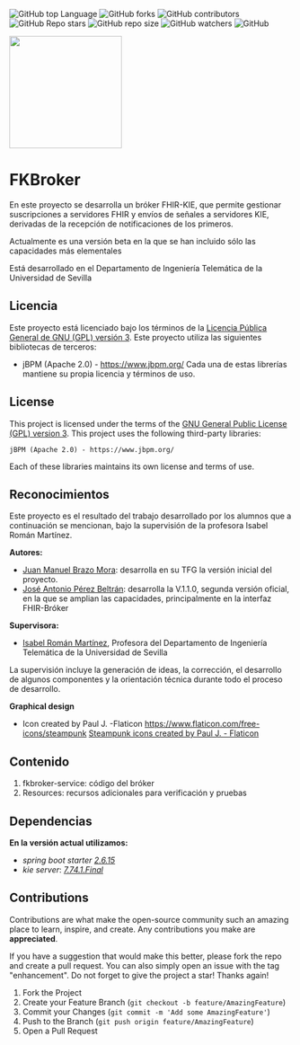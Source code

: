 ![GitHub top Language](https://img.shields.io/github/languages/top/tfg-projects-dit-us/FKBroker)
![GitHub forks](https://img.shields.io/github/forks/tfg-projects-dit-us/FKBroker?style=social)
![GitHub contributors](https://img.shields.io/github/contributors/tfg-projects-dit-us/FKBroker)
![GitHub Repo stars](https://img.shields.io/github/stars/tfg-projects-dit-us/FKBroker?style=social)
![GitHub repo size](https://img.shields.io/github/repo-size/tfg-projects-dit-us/FKBroker)
![GitHub watchers](https://img.shields.io/github/watchers/tfg-projects-dit-us/FKBroker)
![GitHub](https://img.shields.io/github/license/tfg-projects-dit-us/FKBroker)


<img src="https://github.com/tfg-projects-dit-us/FKBroker/blob/master/Resources/img/steampunk.png" width="200" />

# FKBroker

En este proyecto se desarrolla un bróker FHIR-KIE, que permite gestionar suscripciones a servidores FHIR y envíos de señales a servidores KIE, derivadas de la recepción de notificaciones de los primeros.

Actualmente es una versión beta en la que se han incluido sólo las capacidades más elementales

Está desarrollado en el Departamento de Ingeniería Telemática de la Universidad de Sevilla

## Licencia

Este proyecto está licenciado bajo los términos de la [Licencia Pública General de GNU (GPL) versión 3](https://www.gnu.org/licenses/gpl-3.0.html).
Este proyecto utiliza las siguientes bibliotecas de terceros:

- jBPM (Apache 2.0) - https://www.jbpm.org/
Cada una de estas librerías mantiene su propia licencia y términos de uso.

## License

This project is licensed under the terms of the [GNU General Public License (GPL) version 3](https://www.gnu.org/licenses/gpl-3.0.html).
This project uses the following third-party libraries:

    jBPM (Apache 2.0) - https://www.jbpm.org/
Each of these libraries maintains its own license and terms of use.

## Reconocimientos

Este proyecto es el resultado del trabajo desarrollado por los alumnos que a continuación se mencionan, bajo la supervisión de la profesora Isabel Román Martínez.

**Autores:**
- [Juan Manuel Brazo Mora](https://github.com/juanmabrazo98): desarrolla en su TFG la versión inicial del proyecto.
- [José Antonio Pérez Beltrán](https://github.com/josepebe12): desarrolla la V.1.1.0, segunda versión oficial, en la que se amplian las capacidades, principalmente en la interfaz FHIR-Bróker

**Supervisora:**
- [Isabel Román Martínez](https://github.com/Isabel-Roman), Profesora del Departamento de Ingeniería Telemática de la Universidad de Sevilla

La supervisión incluye la generación de ideas, la corrección, el desarrollo de algunos componentes y la orientación técnica durante todo el proceso de desarrollo.

**Graphical design**
- Icon created by Paul J. -Flaticon https://www.flaticon.com/free-icons/steampunk
<a href="https://www.flaticon.com/free-icons/steampunk" title="steampunk icons">Steampunk icons created by Paul J. - Flaticon</a>

## Contenido
1. fkbroker-service: código del bróker
2. Resources: recursos adicionales para verificación y pruebas
## Dependencias
**En la versión actual utilizamos:**
* _spring boot starter_ [_2.6.15_](https://mvnrepository.com/artifact/org.springframework.boot/spring-boot-starter/2.6.15)
* _kie server_: [_7.74.1.Final_](https://mvnrepository.com/artifact/org.kie/kie-server-spring-boot-starter/7.74.1.Final)

## Contributions

Contributions are what make the open-source community such an amazing place to learn, inspire, and create. Any contributions you make are **appreciated**.

If you have a suggestion that would make this better, please fork the repo and create a pull request. You can also simply open an issue with the tag "enhancement". Do not forget to give the project a star! Thanks again!

1. Fork the Project
2. Create your Feature Branch (`git checkout -b feature/AmazingFeature`)
3. Commit your Changes (`git commit -m 'Add some AmazingFeature'`)
4. Push to the Branch (`git push origin feature/AmazingFeature`)
5. Open a Pull Request

